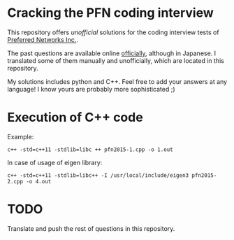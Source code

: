 Cracking the PFN coding interview
===

This repository offers *unofficial* solutions for the coding interview tests of [Preferred Networks Inc.](https://www.preferred-networks.jp/).

The past questions are available online [officially](https://research.preferred.jp/2016/07/intern-coding-tasks/), although in Japanese. I translated some of them manually and unofficially, which are located in this repository.

My solutions includes python and C++. Feel free to add your answers at any language! I know yours are probably more sophisticated ;)


# Execution of C++ code

Example:

```
c++ -std=c++11 -stdlib=libc ++ pfn2015-1.cpp -o 1.out
```

In case of usage of eigen library:


```
c++ -std=c++11 -stdlib=libc++ -I /usr/local/include/eigen3 pfn2015-2.cpp -o 4.out
```

# TODO

Translate and push the rest of questions in this repository.
